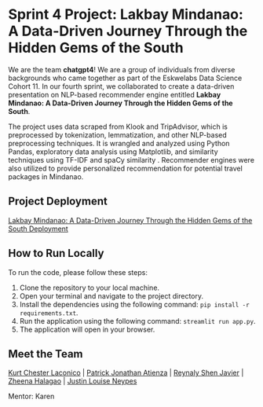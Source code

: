 # Sprint 4 Project: Lakbay Mindanao: A Data-Driven Journey Through the Hidden Gems of the South
We are the team **chatgpt4**! We are a group of individuals from diverse backgrounds who came together as part of the Eskwelabs Data Science Cohort 11. In our fourth sprint, we collaborated to create a data-driven presentation on NLP-based recommender engine entitled **Lakbay Mindanao: A Data-Driven Journey Through the Hidden Gems of the South**. 

The project uses data scraped from Klook and TripAdvisor, which is preprocessed by tokenization, lemmatization, and other NLP-based preprocessing techniques. It is wrangled and analyzed using Python Pandas, exploratory data analysis using Matplotlib, and similarity techniques using TF-IDF and spaCy similarity . Recommender engines were also utilized to provide personalized recommendation for potential travel packages in Mindanao.

## Project Deployment
[Lakbay Mindanao: A Data-Driven Journey Through the Hidden Gems of the South Deployment](https://eskchatgpt4-travel-recommender.streamlit.app/)

## How to Run Locally
To run the code, please follow these steps:

1. Clone the repository to your local machine.
2. Open your terminal and navigate to the project directory.
3. Install the dependencies using the following command: `pip install -r requirements.txt`.
4. Run the application using the following command: `streamlit run app.py`.
5. The application will open in your browser.

## Meet the Team
[Kurt Chester Laconico](https://www.linkedin.com/in/kurt-chester-laconico-462967180/) | [Patrick Jonathan Atienza](https://www.linkedin.com/in/patrick-jonathan-atienza-5002b160/) | [Reynaly Shen Javier](https://www.linkedin.com/in/reynaly-shen-javier/) | [Zheena Halagao](https://www.linkedin.com/in/zheena-halagao-6b9486107/) | [Justin Louise Neypes](https://www.linkedin.com/in/jlrnrph/) 
 
Mentor: Karen